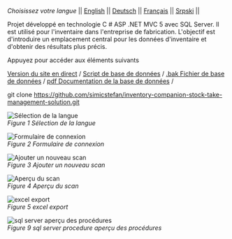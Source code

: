 *Choisissez votre langue* ||
[English]( https://github.com/simicstefan/inventory-companion-stock-take-management-solution/blob/master/readme_en.md "english") ||
[Deutsch]( https://github.com/simicstefan/inventory-companion-stock-take-management-solution/blob/master/readme_de.md "deutsch") ||
[Français]( https://github.com/simicstefan/inventory-companion-stock-take-management-solution/blob/master/readme_fr.md "fran‡ais") ||
[Srpski]( https://github.com/simicstefan/inventory-companion-stock-take-management-solution/blob/master/readme_sr.md "srpski") ||

Projet développé en technologie C # ASP .NET MVC 5 avec SQL Server. Il est utilisé pour l'inventaire dans l'entreprise de fabrication. L'objectif est d'introduire un emplacement central pour les données d'inventaire et d'obtenir des résultats plus précis.

Appuyez pour accéder aux éléments suivants 

[Version du site en direct](http://simicstefan10-001-site2.btempurl.com/ " Version du site en direct") /
[Script de base de données](https://github.com/simicstefan/inventory-companion-stock-take-management-solution/blob/master/_database-script.rtf "Script de base de données ") /
[.bak Fichier de base de données](https://github.com/simicstefan/inventory-companion-stock-take-management-solution/blob/master/Popis.bak?raw=true "[.bak Fichier de base de données") /
[pdf Documentation de la base de données](https://github.com/simicstefan/inventory-companion-stock-take-management-solution/blob/master/InventoryCompanio__documentation.pdf " pdf Documentation de la base de données") /

git clone https://github.com/simicstefan/inventory-companion-stock-take-management-solution.git

![Sélection de la langue]( https://user-images.githubusercontent.com/34691870/78506286-ce59e480-7778-11ea-901d-02c96578c6c0.png)  
*Figure 1 Sélection de la langue*

![Formulaire de connexion]( https://user-images.githubusercontent.com/34691870/78506287-ce59e480-7778-11ea-9789-299bf144fc2c.png)  
*Figure 2 Formulaire de connexion*

![Ajouter un nouveau scan]( https://user-images.githubusercontent.com/34691870/78506288-cef27b00-7778-11ea-8ec4-5c7ce8cd73d8.png)  
*Figure 3 Ajouter un nouveau scan*

![Aperçu du scan]( https://user-images.githubusercontent.com/34691870/78506290-cef27b00-7778-11ea-9a0d-c2ed65403f24.png)  
*Figure 4 Aperçu du scan*

![excel export]( https://user-images.githubusercontent.com/34691870/78506269-c69a4000-7778-11ea-949a-99118cf7cd7b.png)  
*Figure 5 excel export*

![sql server aperçu des procédures]( https://user-images.githubusercontent.com/34691870/78506280-cb5ef400-7778-11ea-9e01-b2658521e1af.png)  
*Figure 9 sql server procedure aperçu des procédures*



